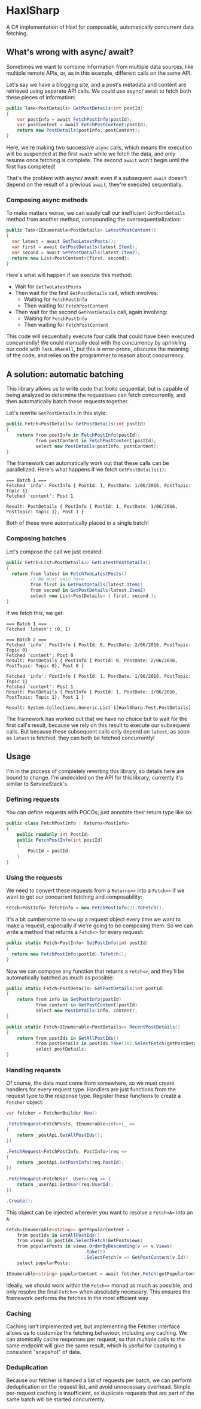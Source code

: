# HaxlSharp
A C# implementation of Haxl for composable, automatically concurrent data fetching.

## What's wrong with async/ await?
Sometimes we want to combine information from multiple data sources, like multiple remote APIs, or, as in this example, different calls on the same API.

Let's say we have a blogging site, and a post's metadata and content are retrieved using separate API calls. We could use async/ await to fetch both these pieces of information:

```cs
public Task<PostDetails> GetPostDetails(int postId)
{
    var postInfo = await FetchPostInfo(postId);
    var postContent = await FetchPostContent(postId);
    return new PostDetails(postInfo, postContent);
}
```

Here, we're making two successive `async` calls, which means the execution will be suspended at the first `await` while we fetch the data, and only resume once fetching is complete. The second `await` won't begin until the first has completed!

That's the problem with async/ await: even if a subsequent `await` doesn't depend on the result of a previous `await`, they're executed sequentially.

### Composing async methods
To make matters worse, we can easily call our inefficient `GetPostDetails` method from another method, compounding the oversequentialization:

```cs
public Task<IEnumerable<PostDetails> LatestPostContent()
{
  var latest = await GetTwoLatestPosts();
  var first = await GetPostDetails(latest.Item1);
  var second = await GetPostDetails(latest.Item2);
  return new List<PostContent>{first, second};
}
```

Here's what will happen if we execute this method:

- Wait for `GetTwoLatestPosts`
- Then wait for the first `GetPostDetails` call, which involves:
  - Waiting for `FetchPostInfo`
  - Then waiting for `FetchPostContent`
- Then wait for the second `GetPostDetails` call, again involving:
  - Waiting for `FetchPostInfo`
  - Then waiting for `FetchPostContent`

This code will sequentially execute four calls that could have been executed concurrently! We could manually deal with the concurrency by sprinkling our code with `Task.WhenAll`, but this is error-prone, obscures the meaning of the code, and relies on the programmer to reason about concurrency.

## A solution: automatic batching
This library allows us to write code that *looks* sequential, but is capable of being analyzed to determine the requestswe can fetch concurrently, and then automatically batch these requests together.

Let's rewrite `GetPostDetails` in this style:

```cs
public Fetch<PostDetails> GetPostDetails(int postId)
{
    return from postInfo in FetchPostInfo(postId);
           from postContent in FetchPostContent(postId);
           select new PostDetails(postInfo, postContent);
}
```

The framework can automatically work out that these calls can be parallelized. Here's what happens if we fetch `GetPostDetails(1)`:

```
=== Batch 1 ===
Fetched 'info': PostInfo { PostId: 1, PostDate: 1/06/2016, PostTopic: Topic 1}
Fetched 'content': Post 1

Result: PostDetails { PostInfo { PostId: 1, PostDate: 1/06/2016, PostTopic: Topic 1}, Post 1 }
```

Both of these were automatically placed in a single batch!

### Composing batches
Let's compose the call we just created:

```cs
public Fetch<List<PostDetails>> GetLatestPostDetails()
{
  return from latest in FetchTwoLatestPosts()
         // We must wait here
         from first in GetPostDetails(latest.Item1)
         from second in GetPostDetails(latest.Item2)
         select new List<PostDetails> { first, second };
}
```

If we fetch this, we get:

```
=== Batch 1 ===
Fetched 'latest': (0, 1)

=== Batch 2 ===
Fetched 'info': PostInfo { PostId: 0, PostDate: 2/06/2016, PostTopic: Topic 0}
Fetched 'content': Post 0
Result: PostDetails { PostInfo { PostId: 0, PostDate: 2/06/2016, PostTopic: Topic 0}, Post 0 }

Fetched 'info': PostInfo { PostId: 1, PostDate: 1/06/2016, PostTopic: Topic 1}
Fetched 'content': Post 1
Result: PostDetails { PostInfo { PostId: 1, PostDate: 1/06/2016, PostTopic: Topic 1}, Post 1 }

Result: System.Collections.Generic.List`1[HaxlSharp.Test.PostDetails]
```

The framework has worked out that we have no choice but to wait for the first call's result, because we rely on this result to execute our subsequent calls. But because these subsequent calls only depend on `latest`, as soon as `latest` is fetched, they can both be fetched concurrently!

## Usage
I'm in the process of completely rewriting this library, so details here are bound to change. I'm undecided on the API for this library; currently it's similar to ServiceStack's.

### Defining requests
You can define requests with POCOs; just annotate their return type like so:

```cs
public class FetchPostInfo : Returns<PostInfo>
{
    public readonly int PostId;
    public FetchPostInfo(int postId)
    {
        PostId = postId;
    }
}
```

### Using the requests
We need to convert these requests from a `Returns<>` into a `Fetch<>` if we want to get our concurrent fetching and composability: 

```cs
Fetch<PostInfo> fetchInfo = new FetchPostInfo(2).ToFetch();
```

It's a bit cumbersome to `new` up a request object every time we want to make a request, especially if we're going to be composing them. So we can write a method that returns a `Fetch<>` for every request:

```cs
public static Fetch<PostInfo> GetPostInfo(int postId)
{
  return new FetchPostInfo(postId).ToFetch();
}
```

Now we can compose any function that returns a `Fetch<>`, and they'll be automatically batched as much as possible:

```cs
public static Fetch<PostDetails> GetPostDetails(int postId) 
{
    return from info in GetPostInfo(postId)
           from content in GetPostContent(postId)
           select new PostDetails(info, content);
}

public static Fetch<IEnumerable<PostDetails>> RecentPostDetails() 
{
    return from postIds in GetAllPostIds()
           from postDetails in postIds.Take(10).SelectFetch(getPostDetails)
           select postDetails;
}
```

### Handling requests
Of course, the data must come from somewhere, so we must create handlers for every request type. Handlers are just functions from the request type to the response type. Register these functions to create a `Fetcher` object:

```cs
var fetcher = FetcherBuilder.New()

.FetchRequest<FetchPosts, IEnumerable<int>>(_ =>
{
    return _postApi.GetAllPostIds();
})

.FetchRequest<FetchPostInfo, PostInfo>(req =>
{
    return _postApi.GetPostInfo(req.PostId);
})

.FetchRequest<FetchUser, User>(req => {
    return _userApi.GetUser(req.UserId);
})

.Create();
```

This object can be injected wherever you want to resolve a `Fetch<A>` into an `A`:

```cs
Fetch<IEnumerable<string>> getPopularContent =
    from postIds in GetAllPostIds()
    from views in postIds.SelectFetch(GetPostViews)
    from popularPosts in views.OrderByDescending(v => v.Views)
                             .Take(5)
                             .SelectFetch(v => GetPostContent(v.Id))
    select popularPosts;

IEnumerable<string> popularContent = await fetcher.Fetch(getPopularContent);
```

Ideally, we should work within the `Fetch<>` monad as much as possible, and only resolve the final `Fetch<>` when absolutely necessary. This ensures the framework performs the fetches in the most efficient way.

### Caching
Caching isn't implemented yet, but implementing the Fetcher interface allows us to customize the fetching behaviour, including any caching. We can atomically cache responses per request, so that multiple calls to the same endpoint will give the same result, which is useful for capturing a consistent "snapshot" of data.

### Deduplication
Because our fetcher is handed a list of requests per batch, we can perform deduplication on the request list, and avoid unnecessary overhead. Simple per-request caching is insufficient, as duplicate requests that are part of the same batch will be started concurrently.
